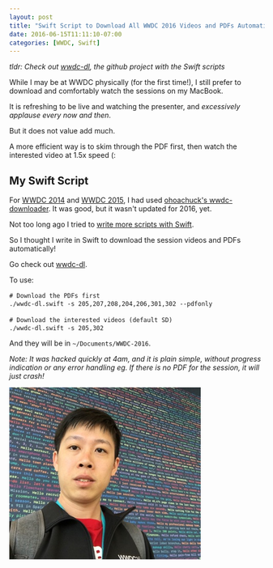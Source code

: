 ```yaml
---
layout: post
title: "Swift Script to Download All WWDC 2016 Videos and PDFs Automatically"
date: 2016-06-15T11:11:10-07:00
categories: [WWDC, Swift]
---
```


_tldr: Check out [wwdc-dl](https://github.com/samwize/wwdc-dl), the github project with the Swift scripts_

While I may be at WWDC physically (for the first time!), I still prefer to download and comfortably watch the sessions on my MacBook.

It is refreshing to be live and watching the presenter, and _excessively applause every now and then_.

But it does not value add much.

A more efficient way is to skim through the PDF first, then watch the interested video at 1.5x speed (:


## My Swift Script

For [WWDC 2014](/2015/06/14/how-to-download-all-wwdc-2015-pdf-slides-only/) and [WWDC 2015](/2015/06/14/how-to-download-all-wwdc-2015-pdf-slides-only/), I had used [ohoachuck's wwdc-downloader](https://github.com/ohoachuck/wwdc-downloader). It was good, but it wasn't updated for 2016, yet.

Not too long ago I tried to [write more scripts with Swift](/2016/05/20/introduction-to-scripting-in-swift/).

So I thought I write in Swift to download the session videos and PDFs automatically!

Go check out [wwdc-dl](https://github.com/samwize/wwdc-dl).

To use:

    # Download the PDFs first
    ./wwdc-dl.swift -s 205,207,208,204,206,301,302 --pdfonly

    # Download the interested videos (default SD)
    ./wwdc-dl.swift -s 205,302

And they will be in `~/Documents/WWDC-2016`.

_Note: It was hacked quickly at 4am, and it is plain simple, without progress indication or any error handling eg. If there is no PDF for the session, it will just crash!_

![Hello WWDC 2016!](/images/junda-wwdc-2016.jpg)
